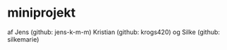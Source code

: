 # miniprojekt

af Jens (github: jens-k-m-m)
Kristian (github: krogs420)
og Silke (github: silkemarie)
